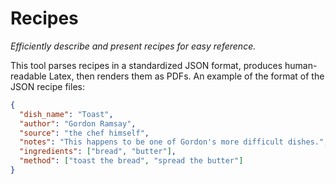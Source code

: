 # Recipes

_Efficiently describe and present recipes for easy reference._

This tool parses recipes in a standardized JSON format, produces human-readable Latex, then renders them as PDFs. An example of the format of the JSON recipe files:

```json
{
  "dish_name": "Toast",
  "author": "Gordon Ramsay",
  "source": "the chef himself",
  "notes": "This happens to be one of Gordon's more difficult dishes.",
  "ingredients": ["bread", "butter"],
  "method": ["toast the bread", "spread the butter"]
}
```
